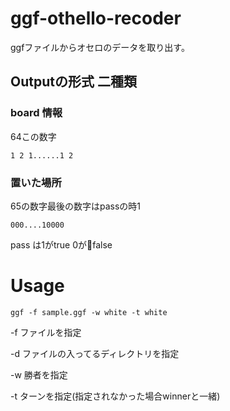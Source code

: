 # ggf-othello-recoder
ggfファイルからオセロのデータを取り出す。

## Outputの形式 二種類

### board 情報
64この数字
```
1 2 1......1 2 
```

### 置いた場所
65の数字最後の数字はpassの時1
```
000....10000
```
pass は1がtrue 0がfalse

# Usage
```
ggf -f sample.ggf -w white -t white
```
-f ファイルを指定

-d ファイルの入ってるディレクトリを指定

-w 勝者を指定

-t ターンを指定(指定されなかった場合winnerと一緒)